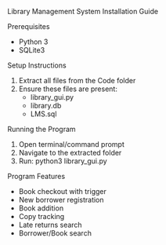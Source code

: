 Library Management System Installation Guide

Prerequisites
- Python 3
- SQLite3

Setup Instructions
1. Extract all files from the Code folder 
2. Ensure these files are present:
   - library_gui.py
   - library.db
   - LMS.sql

Running the Program
1. Open terminal/command prompt
2. Navigate to the extracted folder
3. Run: python3 library_gui.py

Program Features
- Book checkout with trigger
- New borrower registration
- Book addition
- Copy tracking
- Late returns search
- Borrower/Book search

